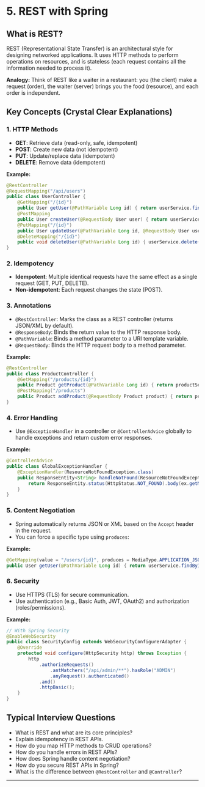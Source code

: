# 5. REST with Spring

## What is REST?
REST (Representational State Transfer) is an architectural style for designing networked applications. It uses HTTP methods to perform operations on resources, and is stateless (each request contains all the information needed to process it).

**Analogy:**
Think of REST like a waiter in a restaurant: you (the client) make a request (order), the waiter (server) brings you the food (resource), and each order is independent.

## Key Concepts (Crystal Clear Explanations)

### 1. HTTP Methods
- **GET**: Retrieve data (read-only, safe, idempotent)
- **POST**: Create new data (not idempotent)
- **PUT**: Update/replace data (idempotent)
- **DELETE**: Remove data (idempotent)

**Example:**
```java
@RestController
@RequestMapping("/api/users")
public class UserController {
    @GetMapping("/{id}")
    public User getUser(@PathVariable Long id) { return userService.findById(id); }
    @PostMapping
    public User createUser(@RequestBody User user) { return userService.save(user); }
    @PutMapping("/{id}")
    public User updateUser(@PathVariable Long id, @RequestBody User user) { return userService.update(id, user); }
    @DeleteMapping("/{id}")
    public void deleteUser(@PathVariable Long id) { userService.delete(id); }
}
```

### 2. Idempotency
- **Idempotent**: Multiple identical requests have the same effect as a single request (GET, PUT, DELETE).
- **Non-idempotent**: Each request changes the state (POST).

### 3. Annotations
- `@RestController`: Marks the class as a REST controller (returns JSON/XML by default).
- `@ResponseBody`: Binds the return value to the HTTP response body.
- `@PathVariable`: Binds a method parameter to a URI template variable.
- `@RequestBody`: Binds the HTTP request body to a method parameter.

**Example:**
```java
@RestController
public class ProductController {
    @GetMapping("/products/{id}")
    public Product getProduct(@PathVariable Long id) { return productService.findById(id); }
    @PostMapping("/products")
    public Product addProduct(@RequestBody Product product) { return productService.save(product); }
}
```

### 4. Error Handling
- Use `@ExceptionHandler` in a controller or `@ControllerAdvice` globally to handle exceptions and return custom error responses.

**Example:**
```java
@ControllerAdvice
public class GlobalExceptionHandler {
    @ExceptionHandler(ResourceNotFoundException.class)
    public ResponseEntity<String> handleNotFound(ResourceNotFoundException ex) {
        return ResponseEntity.status(HttpStatus.NOT_FOUND).body(ex.getMessage());
    }
}
```

### 5. Content Negotiation
- Spring automatically returns JSON or XML based on the `Accept` header in the request.
- You can force a specific type using `produces`:

**Example:**
```java
@GetMapping(value = "/users/{id}", produces = MediaType.APPLICATION_JSON_VALUE)
public User getUser(@PathVariable Long id) { return userService.findById(id); }
```

### 6. Security
- Use HTTPS (TLS) for secure communication.
- Use authentication (e.g., Basic Auth, JWT, OAuth2) and authorization (roles/permissions).

**Example:**
```java
// With Spring Security
@EnableWebSecurity
public class SecurityConfig extends WebSecurityConfigurerAdapter {
    @Override
    protected void configure(HttpSecurity http) throws Exception {
        http
            .authorizeRequests()
                .antMatchers("/api/admin/**").hasRole("ADMIN")
                .anyRequest().authenticated()
            .and()
            .httpBasic();
    }
}
```

## Typical Interview Questions
- What is REST and what are its core principles?
- Explain idempotency in REST APIs.
- How do you map HTTP methods to CRUD operations?
- How do you handle errors in REST APIs?
- How does Spring handle content negotiation?
- How do you secure REST APIs in Spring?
- What is the difference between `@RestController` and `@Controller`?

---
